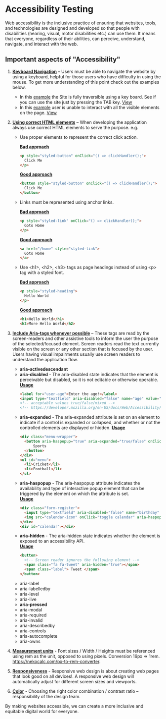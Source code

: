 # Accessibility Testing

Web accessibility is the inclusive practice of ensuring that websites, tools, and technologies are designed and developed so that people with disabilities (hearing, visual, motor disabilities etc.) can use them. It means that everyone, regardless of their abilities, can perceive, understand, navigate, and interact with the web.

## Important aspects of "Accessibility"

1. <ins>**Keyboard Navigation**</ins> – Users must be able to navigate the website by using a keyboard, helpful for those users who have difficulty in using the mouse. To get more understanding of this point check out the examples below.
    - In this [example](https://vishwac09.github.io/web-a11y-guidelines/keyboard-accessibility/correct/index.html) the Site is fully traversible using a key board. See if you can use the site just by pressing the TAB key. [View](https://vishwac09.github.io/web-a11y-guidelines/keyboard-accessibility/correct/index.html)
    - In this [example](https://vishwac09.github.io/web-a11y-guidelines/keyboard-accessibility/incorrect/index.html) user is unable to interact with all the visible elements on the page. [View](https://vishwac09.github.io/web-a11y-guidelines/keyboard-accessibility/incorrect/index.html)

2. <ins>**Using correct HTML elements**</ins> – When developing the application always use correct HTML elements to serve the purpose. e.g.
    - Use proper elements to represent the correct click action.

      <ins>**Bad approach**</ins>
      ```html
      <p style="styled-button" onClick="() => clickHandler();">
        Click Me
      </p>
      ```
      <ins>**Good approach**</ins>
      ```html
      <button style="styled-button" onClick="() => clickHandler();">
        Click Me
      </button>
      ```

    - Links must be represented using anchor links.
    
      <ins>**Bad approach**</ins>
      ```html
      <p style="styled-link" onClick="() => clickHandler();">
        Goto Home
      </p>
      ```
      <ins>**Good approach**</ins>
      ```html
      <a href="/home" style="styled-link">
        Goto Home
      </a>
      ```

    - Use &lt;h1&gt;, &lt;h2&gt;, &lt;h3&gt; tags as page headings instead of using &lt;p&gt; tag with a styled font.

      <ins>**Bad approach**</ins>
      ```html
      <p style="styled-heading">
        Hello World
      </p>
      ```
      <ins>**Good approach**</ins>
      ```html
      <h1>Hello World</h1>
      <h2>More Hello World</h2>
      ```

3. <ins>**Include Aria-tags whenever possible**</ins> – These tags are read by the screen-readers and other assistive tools to inform the user the purpose of the selected/focused element. Screen readers read the text currently visible on the screen or any other section that is focused by the user. Users having visual impairments usually use screen readers to understand the application flow.
    - **aria-activedescendant**
    - **aria-disabled** - The aria-disabled state indicates that the element is perceivable but   disabled, so it is not editable or otherwise operable.<br>
      <ins>**Usage**</ins>
      ```html
      <label for="user-age">Enter the age!</label>
      <input type="textfield" aria-disabled="false" name="age" value="" id="user-age" />
      <!-- acceptable values true/false/mixed -->
      <!-- https://developer.mozilla.org/en-US/docs/Web/Accessibility/ARIA/Attributes/aria-disabled -->
      ```
    - **aria-expanded** - The aria-expanded attribute is set on an element to indicate if a control is expanded or collapsed, and whether or not the controlled elements are displayed or hidden.
      <ins>**Usage**</ins>
      ```html
      <div class="menu-wrapper">
        <button aria-haspopup="true" aria-expanded="true/false" onClick="open the below menu">
            Sports
        </button>
      </div>
      <ul id="menu">
        <li>Cricket</li>
        <li>Football</li>
      </ul>
      ```
    - **aria-haspopup** - The aria-haspopup attribute indicates the availability and type of interactive popup element that can be triggered by the element on which the attribute is set.<br>
      <ins>**Usage**</ins>
      ```html
      <div class="form-register">
        <input type="textfield" aria-disabled="false" name="birthday" value="" id="birthday" />
        <img src="calendar-icon" onClick="toggle calendar" aria-haspopup="true"/>
      </div>
      <div id="calendar"></div>
      ```
    - **aria-hidden** - The aria-hidden state indicates whether the element is exposed to an  accessibility API.<br>
      <ins>**Usage**</ins>
      ```html
      <button>
        <!-- Screen reader ignores the following element -->
        <span class="fa fa-tweet" aria-hidden="true"></span>
        <span class="label"> Tweet </span>
      </button>
      ```
    - aria-label
    - aria-labelledby
    - aria-level
    - aria-live
    - **aria-pressed**
    - aria-modal
    - aria-required
    - aria-invalid
    - aria-describedby
    - aria-controls
    - aria-autocomplete
    - aria-owns

4. <ins>**Measurement units**</ins> - Font sizes / Width / Heights must be referenced using rem as the unit, opposed to using pixels. Conversion 16px => 1rem. https://nekocalc.com/px-to-rem-converter.

5. <ins>**Responsiveness**</ins> - Responsive web design is about creating web pages that look good on all devices!. A responsive web design will automatically adjust for different screen sizes and viewports.

6. <ins>**Color**</ins> - Choosing the right color combination / contrast ratio – responsibility of the design team. 

By making websites accessible, we can create a more inclusive and equitable digital world for everyone. 
